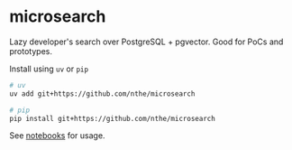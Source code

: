 # microsearch

Lazy developer's search over PostgreSQL + pgvector. Good for PoCs and prototypes.

Install using `uv` or `pip`

```sh
# uv
uv add git+https://github.com/nthe/microsearch

# pip
pip install git+https://github.com/nthe/microsearch
```

See [notebooks](./notebooks/) for usage.
